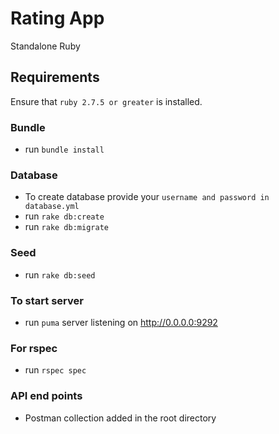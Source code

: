# Rating App

Standalone Ruby

## Requirements

Ensure that `ruby 2.7.5 or greater` is installed.


### Bundle
- run `bundle install` 

### Database
- To create database provide your `username and password in database.yml`
- run `rake db:create`
- run `rake db:migrate`

### Seed
- run `rake db:seed`

### To start server

- run `puma` server listening on http://0.0.0.0:9292

### For rspec

- run `rspec spec`

### API end points

- Postman collection added in the root directory

